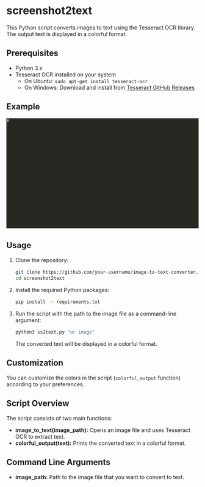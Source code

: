# screenshot2text


This Python script converts images to text using the Tesseract OCR library. The output text is displayed in a colorful format.

## Prerequisites

- Python 3.x
- Tesseract OCR installed on your system
  - On Ubuntu: `sudo apt-get install tesseract-ocr`
  - On Windows: Download and install from [Tesseract GitHub Releases](https://github.com/tesseract-ocr/tesseract/releases)
 
## Example

![Alt text](/images/ss2text.gif)


## Usage

1. Clone the repository:

    ```bash
    git clone https://github.com/your-username/image-to-text-converter.git](https://github.com/vinetsuicide/screenshot2text.git
    cd screenshot2text
    ```

2. Install the required Python packages:

    ```bash
    pip install -r requirements.txt
    ```

3. Run the script with the path to the image file as a command-line argument:

    ```bash
    python3 ss2text.py "ur image"
    ```

   The converted text will be displayed in a colorful format.

## Customization

You can customize the colors in the script (`colorful_output` function) according to your preferences.

## Script Overview

The script consists of two main functions:

- **image_to_text(image_path):** Opens an image file and uses Tesseract OCR to extract text.
- **colorful_output(text):** Prints the converted text in a colorful format.

## Command Line Arguments

- **image_path:** Path to the image file that you want to convert to text.

